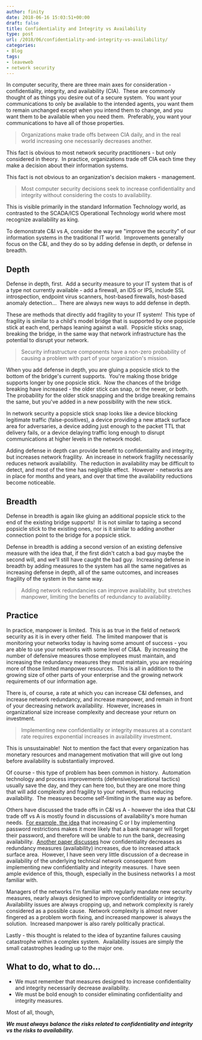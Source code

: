 ```yaml
---
author: finity
date: 2018-06-16 15:03:51+00:00
draft: false
title: Confidentiality and Integrity vs Availability
type: post
url: /2018/06/confidentiality-and-integrity-vs-availability/
categories:
- Blog
tags:
- leaveweb
- network security
---
```


In computer security, there are three main axes for consideration - confidentiality, integrity, and availability (CIA).  These are commonly thought of as things you desire out of a secure system.  You want your communications to only be available to the intended agents, you want them to remain unchanged except when you intend them to change, and you want them to be available when you need them.  Preferably, you want your communications to have all of those properties.


> Organizations make trade offs between CIA daily, and in the real world increasing one necessarily decreases another.


This fact is obvious to most network security practitioners - but only considered in theory.  In practice, organizations trade off CIA each time they make a decision about their information systems.

This fact is not obvious to an organization's decision makers - management.


> Most computer security decisions seek to increase confidentiality and integrity without considering the costs to availability.


This is visible primarily in the standard Information Technology world, as contrasted to the SCADA/ICS Operational Technology world where most recognize availability as king.

To demonstrate C&I vs A, consider the way we "improve the security" of our information systems in the traditional IT world.  Improvements generally focus on the C&I, and they do so by adding defense in depth, or defense in breadth.


## Depth


Defense in depth, first.  Add a security measure to your IT system that is of a type not currently available - add a firewall, an IDS or IPS, include SSL introspection, endpoint virus scanners, host-based firewalls, host-based anomaly detection...  There are always new ways to add defense in depth.

These are methods that directly add fragility to your IT system!  This type of fragility is similar to a child's model bridge that is supported by one popsicle stick at each end, perhaps leaning against a wall.  Popsicle sticks snap, breaking the bridge, in the same way that network infrastructure has the potential to disrupt your network.


> Security infrastructure components have a non-zero probability of causing a problem with part of your organization's mission.


When you add defense in depth, you are gluing a popsicle stick to the bottom of the bridge's current supports.  You're making those bridge supports longer by one popsicle stick.  Now the chances of the bridge breaking have increased - the older stick can snap, or the newer, or both.  The probability for the older stick snapping and the bridge breaking remains the same, but you've added in a new possibility with the new stick.

In network security a popsicle stick snap looks like a device blocking legitimate traffic (false-positives), a device providing a new attack surface area for adversaries, a device adding just enough to the packet TTL that delivery fails, or a device delaying traffic long enough to disrupt communications at higher levels in the network model.

Adding defense in depth can provide benefit to confidentiality and integrity, but increases network fragility.  An increase in network fragility necessarily reduces network availability.  The reduction in availability may be difficult to detect, and most of the time has negligible effect.  However - networks are in place for months and years, and over that time the availability reductions become noticeable.


## Breadth


Defense in breadth is again like gluing an additional popsicle stick to the end of the existing bridge supports!  It is not similar to taping a second popsicle stick to the existing ones, nor is it similar to adding another connection point to the bridge for a popsicle stick.

Defense in breadth is adding a second version of an existing defensive measure with the idea that, if the first didn't catch a bad guy maybe the second will, and we'll still have caught the bad guy.  Increasing defense in breadth by adding measures to the system has all the same negatives as increasing defense in depth, all of the same outcomes, and increases fragility of the system in the same way.


> Adding network redundancies can improve availability, but stretches manpower, limiting the benefits of redundancy to availability.




## Practice


In practice, manpower is limited.  This is as true in the field of network security as it is in every other field.  The limited manpower that is monitoring your networks today is having some amount of success - you are able to use your networks with some level of CI&A.  By increasing the number of defensive measures those employees must maintain, and increasing the redundancy measures they must maintain, you are requiring more of those limited manpower resources.  This is all in addition to the growing size of other parts of your enterprise and the growing network requirements of our information age.

There is, of course, a rate at which you can increase C&I defenses, and increase network redundancy, and increase manpower, and remain in front of your decreasing network availability.  However, increases in organizational size increase complexity and decrease your return on investment.


> Implementing new confidentiality or integrity measures at a constant rate requires exponential increases in availability investment.


This is unsustainable!  Not to mention the fact that every organization has monetary resources and management motivation that will give out long before availability is substantially improved.

Of course - this type of problem has been common in history.  Automation technology and process improvements (defensive/operational tactics) usually save the day, and they can here too, but they are one more thing that will add complexity and fragility to your network, thus reducing availability.  The measures become self-limiting in the same way as before.

Others have discussed the trade offs in C&I vs A - however the idea that C&I trade off vs A is mostly found in discussions of availability's more human needs.  [For example, the idea](http://citeseerx.ist.psu.edu/viewdoc/download?doi=10.1.1.153.3974&rep=rep1&type=pdf) that increasing C or I by implementing password restrictions makes it more likely that a bank manager will forget their password, and therefore will be unable to run the bank, decreasing availability.  [Another paper discusses](http://discovery.ucl.ac.uk/20102/2/pym-weis-2008.pdf) how confidentiality decreases as redundancy measures (availability) increases, due to increased attack surface area.  However, I have seen very little discussion of a decrease in availability of the underlying technical network consequent from implementing new confidentiality and integrity measures.  I have seen ample evidence of this, though, especially in the business networks I a most familiar with.

Managers of the networks I'm familiar with regularly mandate new security measures, nearly always designed to improve confidentiality or integrity.  Availability issues are always cropping up, and network complexity is rarely considered as a possible cause.  Network complexity is almost never fingered as a problem worth fixing, and increased manpower is always the solution.  Increased manpower is also rarely politically practical.

Lastly - this thought is related to the idea of byzantine failures causing catastrophe within a complex system.  Availability issues are simply the small catastrophes leading up to the major one.


## What to do, what to do...





* We must remember that measures designed to increase confidentiality and integrity necessarily decrease availability.
* We must be bold enough to consider eliminating confidentiality and integrity measures.

Most of all, though,


_**We must always balance the risks related to confidentiality and integrity vs the risks to availability.**_

